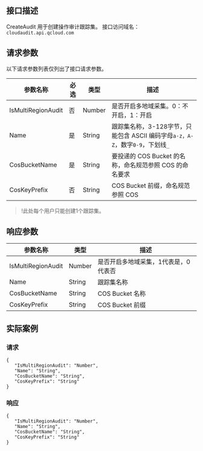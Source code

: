 
## 接口描述
CreateAudit 用于创建操作审计跟踪集。
接口访问域名：`cloudaudit.api.qcloud.com`

## 请求参数
以下请求参数列表仅列出了接口请求参数。

|参数名称|必选|类型|描述|
|---------|---------|---------|--------|
|IsMultiRegionAudit	|否|	Number	|是否开启多地域采集。0：不开启，1：开启|
|Name	|是|	String	|跟踪集名称，3-128字节，只能包含 ASCII 编码字母`a-z，A-Z`，数字`0-9`，下划线`_`|
|CosBucketName	|是|	String	|要投递的 COS Bucket 的名称，命名规范参照 COS 的命名要求|
|CosKeyPrefix	|否|	String	|COS Bucket 前缀，命名规范参照 COS|

>!此处每个用户只能创建1个跟踪集。


## 响应参数


| 参数名称 | 类型 | 描述 |
|---------|---------|---------|
| IsMultiRegionAudit | Number | 是否开启多地域采集，1代表是，0代表否|
| Name | String | 跟踪集名称 |
| CosBucketName | String | 	COS Bucket 名称 |
| CosKeyPrefix | String | COS Bucket 前缀 |

## 实际案例
### 请求

```shell
{
   "IsMultiRegionAudit": "Number",
   "Name": "String",
   "CosBucketName": "String",
   "CosKeyPrefix": "String"
}
```

### 响应
```shell
{
   "IsMultiRegionAudit": "Number",
   "Name": "String",
   "CosBucketName": "String",
   "CosKeyPrefix": "String"
}
```

